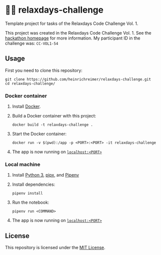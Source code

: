 # 🧑‍💻 relaxdays-challenge

Template project for tasks of the Relaxdays Code Challenge Vol. 1.

This project was created in the Relaxdays Code Challenge Vol. 1.
See the [hackathon homepage](https://sites.google.com/relaxdays.de/hackathon-relaxdays/startseite) for more information.
My participant ID in the challenge was: `CC-VOL1-54`

## Usage

First you need to clone this repository:

```shell script
git clone https://github.com/heinrichreimer/relaxdays-challenge.git
cd relaxdays-challenge/
```

### Docker container

1. Install [Docker](https://docs.docker.com/get-docker/).
1. Build a Docker container with this project:

    ```shell script
    docker build -t relaxdays-challenge .
    ```

1. Start the Docker container:

    ```shell script
    docker run -v $(pwd):/app -p <PORT>:<PORT> -it relaxdays-challenge
    ```

1. The app is now running on [`localhost:<PORT>`](http://localhost:<PORT>/)

### Local machine

1. Install [Python 3](https://python.org/downloads/), [pipx](https://pipxproject.github.io/pipx/installation/#install-pipx), and [Pipenv](https://pipenv.pypa.io/en/latest/install/#isolated-installation-of-pipenv-with-pipx)
1. Install dependencies:

    ```shell script
    pipenv install
    ```

1. Run the notebook:

    ```shell script
    pipenv run <COMMAND>
    ```

1. The app is now running on [`localhost:<PORT>`](http://localhost:<PORT>/)

## License

This repository is licensed under the [MIT License](LICENSE).
